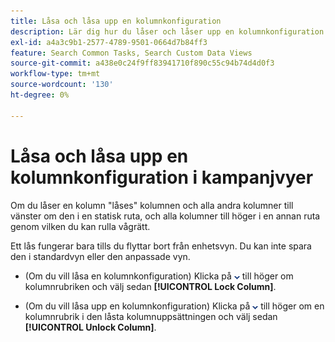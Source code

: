 ```yaml
---
title: Låsa och låsa upp en kolumnkonfiguration
description: Lär dig hur du låser och låser upp en kolumnkonfiguration i kampanjvyer.
exl-id: a4a3c9b1-2577-4789-9501-0664d7b84ff3
feature: Search Common Tasks, Search Custom Data Views
source-git-commit: a438e0c24f9ff83941710f890c55c94b74d4d0f3
workflow-type: tm+mt
source-wordcount: '130'
ht-degree: 0%

---
```


# Låsa och låsa upp en kolumnkonfiguration i kampanjvyer

<!-- The same in new UI and legacy CM views -->

<!-- Doesn't include instructions for legacy Portfolios views; not available for Reports -->

Om du låser en kolumn &quot;låses&quot; kolumnen och alla andra kolumner till vänster om den i en statisk ruta, och alla kolumner till höger i en annan ruta genom vilken du kan rulla vågrätt.

Ett lås fungerar bara tills du flyttar bort från enhetsvyn. Du kan inte spara den i standardvyn eller den anpassade vyn.

* (Om du vill låsa en kolumnkonfiguration) Klicka på ![Nedpil](/help/search-social-commerce/assets/arrow-down-dropdown.png "Nedpil") till höger om kolumnrubriken och välj sedan **[!UICONTROL Lock Column]**.

* (Om du vill låsa upp en kolumnkonfiguration) Klicka på ![Nedåtpil](/help/search-social-commerce/assets/arrow-down-dropdown.png "Nedåtpil") till höger om en kolumnrubrik i den låsta kolumnuppsättningen och välj sedan **[!UICONTROL Unlock Column]**.
